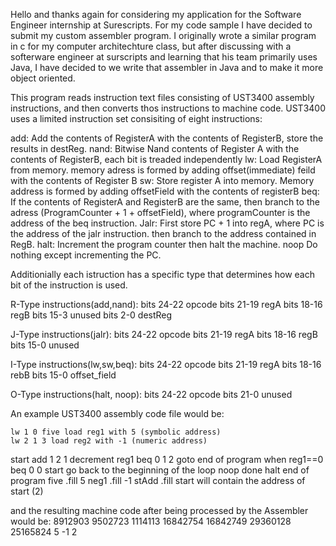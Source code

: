 Hello and thanks again for considering my application for the Software Engineer internship at Surescripts.
For my code sample I have decided to submit my custom assembler program. I originally wrote a similar program in c
for my computer architechture class, but after discussing with a softerware engineer at surscripts and learning
that his team primarily uses Java, I have decided to we write that assembler in Java and to make it more object oriented.

This program reads instruction text files consisting of UST3400 assembly instructions, and then converts thos instructions to machine code. UST3400 uses a limited instruction set consisiting of eight instructions:

add: Add the contents of RegisterA with the contents of RegisterB, store the results in destReg.
nand: Bitwise Nand contents of Register A with the contents of RegisterB, each bit is treaded independently
lw: Load RegisterA from memory. memory adress is formed by adding offset(immediate) feild with the contents of Register B
sw: Store register A into memory. Memory address is formed by adding offsetField with the contents of registerB
beq: If the contents of RegisterA and RegisterB are the same, then branch to the adress (ProgramCounter + 1 + offsetField), where programCounter is the address of the beq instruction.
Jalr: First store PC + 1 into regA, where PC is the address of the jalr instruction. then branch to the address contained in RegB.
halt: Increment the program counter then halt the machine.
noop Do nothing except incrementing the PC.

Additionially each istruction has a specific type that determines how each bit of the instruction is used.

R-Type instructions(add,nand):
bits 24-22 opcode
bits 21-19 regA
bits 18-16 regB
bits 15-3  unused
bits 2-0   destReg

J-Type instructions(jalr):
bits 24-22 opcode
bits 21-19 regA
bits 18-16 regB
bits 15-0 unused

I-Type instructions(lw,sw,beq):
bits 24-22 opcode
bits 21-19 regA
bits 18-16 rebB
bits 15-0  offset_field

O-Type instructions(halt, noop):
bits 24-22 opcode
bits 21-0  unused


An example UST3400 assembly code file would be:

	lw 1 0 five load reg1 with 5 (symbolic address)
	lw 2 1 3 load reg2 with -1 (numeric address)
start   add 1 2 1 decrement reg1
	beq 0 1 2 goto end of program when reg1==0
	beq 0 0 start go back to the beginning of the loop
	noop
done    halt end of program
five    .fill 5
neg1    .fill -1
stAdd   .fill start will contain the address of start (2)

and the resulting machine code after being processed by the Assembler would be:
8912903
9502723
1114113
16842754
16842749
29360128
25165824
5
-1
2
